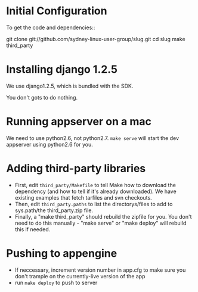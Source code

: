 # Initial Configuration

To get the code and dependencies::

  git clone git://github.com/sydney-linux-user-group/slug.git
  cd slug
  make third_party

# Installing django 1.2.5

We use django1.2.5, which is bundled with the SDK.

You don't gots to do nothing.

# Running appserver on a mac

We need to use python2.6, not python2.7. ``make serve`` will start the dev appserver using python2.6 for you.

# Adding third-party libraries

- First, edit ``third_party/Makefile`` to tell Make how to download the dependency (and how to tell if it's already downloaded). We have existing examples that fetch tarfiles and svn checkouts.
- Then, edit ``third_party.paths`` to list the directorys/files to add to sys.path/the third_party.zip file.
- Finally, a "make third_party" should rebuild the zipfile for you. You don't need to do this manually - "make serve" or "make deploy" will rebuild this if needed.

# Pushing to appengine

 - If neccessary, increment version number in app.cfg to make sure you don't trample on the currently-live version of the app
 - run ``make deploy`` to push to server
